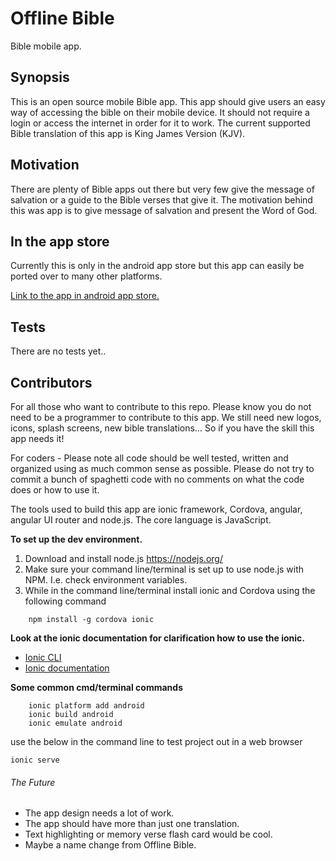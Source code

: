 # Offline Bible
Bible mobile app.

## Synopsis

This is an open source mobile Bible app. This app should give users an easy way of accessing the bible on their mobile device. It should not require a login or access the internet in order for it to work. The current supported Bible translation of this app is King James Version (KJV).

## Motivation

There are plenty of Bible apps out there but very few give the message of salvation or a guide to the Bible verses that give it. The motivation behind this was app is to give message of salvation and present the Word of God.

## In the app store

Currently this is only in the android app store but this app can easily be ported over to many other platforms.

[Link to the app in android app store.](https://play.google.com/store/apps/details?id=com.ionicframework.offlinebible917390&hl=en)

## Tests

There are no tests yet..

## Contributors

For all those who want to contribute to this repo. Please know you do not need to be a programmer to contribute to this app. We still need new logos, icons, splash screens, new bible translations… So if you have the skill this app needs it!

For coders - Please note all code should be well tested, written and organized using as much common sense as possible. Please do not try to commit a bunch of spaghetti code with no comments on what the code does or how to use it.

The tools used to build this app are ionic framework, Cordova, angular, angular UI router and node.js. The core language is JavaScript.

**To set up the dev environment.**

1. Download and install node.js https://nodejs.org/
2. Make sure your command line/terminal is set up to use node.js with NPM. I.e. check environment variables.
3. While in the command line/terminal install ionic and Cordova using the following command
```
    npm install -g cordova ionic
```

**Look at the ionic documentation for clarification how to use the ionic.**

* [Ionic CLI](http://ionicframework.com/docs/cli/)
* [Ionic documentation](http://ionicframework.com/docs/)

**Some common cmd/terminal commands**
```
    ionic platform add android
    ionic build android
    ionic emulate android
```
use the below in the command line to test project out in a web browser
```
ionic serve
```

###### The Future

* The app design needs a lot of work.
* The app should have more than just one translation.
* Text highlighting or memory verse flash card would be cool.
* Maybe a name change from Offline Bible.


